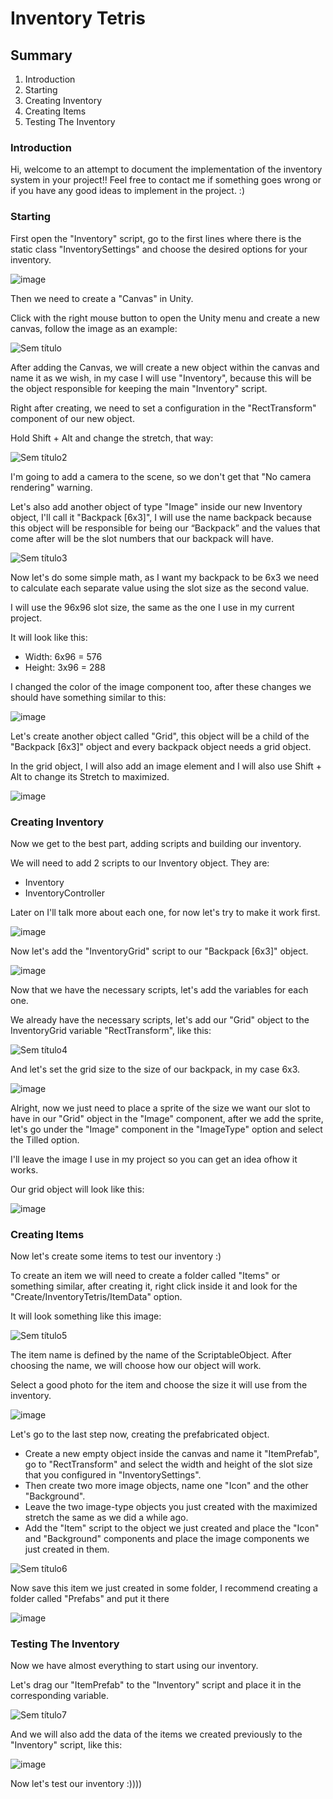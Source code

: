 <h1>Inventory Tetris</h1>

<h2>Summary</h2>
<ol>
<li>Introduction</li>
<li>Starting</li>
<li>Creating Inventory</li>
<li>Creating Items</li>
<li>Testing The Inventory</li>
</ol>

<h3>Introduction</h3>
<p>
Hi, welcome to an attempt to document the implementation of the
inventory system in your project!!
Feel free to contact me if something goes wrong or if you have any good
ideas to implement in the project. :)
</p>

<h3>Starting</h3>
<p> 

First open the "Inventory" script, go to the first lines where there is the static class "InventorySettings" and choose the desired options for your inventory.
<p> 

![image](https://github.com/DavidSouzaLD/InventoryTetris-Unity/assets/100738882/f85f3490-cd7d-4a33-8094-cba7cd4c8e6d)


<p>
Then we need to create a "Canvas" in Unity.

Click with the right mouse button to open the Unity menu and create a new canvas, follow the image as an example:
</p>

![Sem título](https://github.com/DavidSouzaLD/InventoryTetris-Unity/assets/100738882/121cf6b8-c0b7-4e81-a663-59681a91533f)
<p> 
After adding the Canvas, we will create a new object within the canvas and name it as we wish, in my case I will use "Inventory", because this will be the object responsible for keeping the main "Inventory" script.

Right after creating, we need to set a configuration in the "RectTransform" component of our new object.

Hold Shift + Alt and change the stretch, that way:
</p>

![Sem título2](https://github.com/DavidSouzaLD/InventoryTetris-Unity/assets/100738882/cb9c55f3-1242-460f-aa3f-c2e48dc6cee1)

<p>
I'm going to add a camera to the scene, so we don't get that "No camera rendering" warning.

Let's also add another object of type "Image" inside our new Inventory object, I'll call it "Backpack [6x3]",
I will use the name backpack because this object will be responsible for being our “Backpack” and the values ​​that come after will be the slot numbers that our backpack will have.
</p>

![Sem título3](https://github.com/DavidSouzaLD/InventoryTetris-Unity/assets/100738882/427f4d34-9177-4af3-82cf-c164ecd424e8)

<p>
Now let's do some simple math, as I want my backpack to be 6x3 we need to calculate each separate value using the slot size as the second value.
</p>

<p>
I will use the 96x96 slot size, the same as the one I use in my current project.

It will look like this:
<ul>
<li>Width: 6x96 = 576</li>
<li>Height: 3x96 = 288</li>
</ul>

I changed the color of the image component too, after these changes we should have something similar to this:
</p>

![image](https://github.com/DavidSouzaLD/InventoryTetris-Unity/assets/100738882/8a3706ec-84c8-42d4-88a3-17902d003de9)

<p>
Let's create another object called "Grid", this object will be a child of the "Backpack [6x3]" object and every backpack object needs a grid object.

In the grid object, I will also add an image element and I will also use Shift + Alt to change its Stretch to maximized.
</p>

![image](https://github.com/DavidSouzaLD/InventoryTetris-Unity/assets/100738882/c9ddce6f-d261-45a0-8d6b-19889003f063)

<p>
</p>

<h3>Creating Inventory</h3>
<p>
Now we get to the best part, adding scripts and building our inventory.

We will need to add 2 scripts to our Inventory object.
They are:

<ul>
<li>Inventory</li>
<li>InventoryController</li>
</ul>

Later on I'll talk more about each one, for now let's try to make it work first.
</p>

![image](https://github.com/DavidSouzaLD/InventoryTetris-Unity/assets/100738882/03d01a58-4eac-4944-a2b1-f474ae568345)

<p>
Now let's add the "InventoryGrid" script to our "Backpack [6x3]" object.
</p>

![image](https://github.com/DavidSouzaLD/InventoryTetris-Unity/assets/100738882/c10e2f9b-c597-47db-b446-b4b0ad60aff4)

<p>
Now that we have the necessary scripts, let's add the variables for each one.

We already have the necessary scripts, let's add our "Grid" object to the InventoryGrid variable "RectTransform", like this:
</p>

![Sem título4](https://github.com/DavidSouzaLD/InventoryTetris-Unity/assets/100738882/4071416c-31ea-4042-8008-6596c6b36716)

<p>
And let's set the grid size to the size of our backpack, in my case 6x3.
</p>

![image](https://github.com/DavidSouzaLD/InventoryTetris-Unity/assets/100738882/84649d65-76e2-45e2-b469-5e0a8fa59fed)

<p>
Alright, now we just need to place a sprite of the size we want our slot to have in our "Grid" object in the "Image" component, after we add the sprite, let's go under the "Image" component in the "ImageType" option and select the Tilled option.

I'll leave the image I use in my project so you can get an idea of ​​how it works.
</p>

<p>
Our grid object will look like this:
</p>

![image](https://github.com/DavidSouzaLD/InventoryTetris-Unity/assets/100738882/a656a012-e3fd-405b-ab52-ca6743d436b6)

<h3>Creating Items</h3>
<p>
Now let's create some items to test our inventory :)

To create an item we will need to create a folder called "Items" or something similar, after creating it, right click inside it and look for the "Create/InventoryTetris/ItemData" option.

It will look something like this image:
</p>

![Sem título5](https://github.com/DavidSouzaLD/InventoryTetris-Unity/assets/100738882/e16f2eed-1a5d-473e-ba0f-d4690af52046)

<p>
The item name is defined by the name of the ScriptableObject. After choosing the name, we will choose how our object will work.

Select a good photo for the item and choose the size it will use from the inventory.
</p>

![image](https://github.com/DavidSouzaLD/InventoryTetris-Unity/assets/100738882/c8cb2bdf-93fc-47a1-8432-49d616cdb09d)

<p>
Let's go to the last step now, creating the prefabricated object.

<ul>
<li>Create a new empty object inside the canvas and name it "ItemPrefab", go to "RectTransform" and select the width and height of the slot size that you configured in "InventorySettings".</li>
<li>Then create two more image objects, name one "Icon" and the other "Background".</li>
<li>Leave the two image-type objects you just created with the maximized stretch the same as we did a while ago.</li>
<li>Add the "Item" script to the object we just created and place the "Icon" and "Background" components and place the image components we just created in them.</li>
</ul>

</p>

![Sem título6](https://github.com/DavidSouzaLD/InventoryTetris-Unity/assets/100738882/67ea93b7-f2af-4b02-a92a-c6d140f14bc6)

<p>
Now save this item we just created in some folder, I recommend creating a folder called "Prefabs" and put it there
</p>

![image](https://github.com/DavidSouzaLD/InventoryTetris-Unity/assets/100738882/1b44ce83-23d1-4734-b77a-dbccfed92c91)

<h3>Testing The Inventory</h3>
<p>
  Now we have almost everything to start using our inventory.

  Let's drag our "ItemPrefab" to the "Inventory" script and place it in the corresponding variable.
</p>

![Sem título7](https://github.com/DavidSouzaLD/InventoryTetris-Unity/assets/100738882/f520dbef-3243-474f-9d5f-1d63812ea5bc)

<p>
And we will also add the data of the items we created previously to the "Inventory" script, like this:
</p>

![image](https://github.com/DavidSouzaLD/InventoryTetris-Unity/assets/100738882/a5ec33e7-0d1a-4bee-9627-c10f4012d492)

Now let's test our inventory :))))
